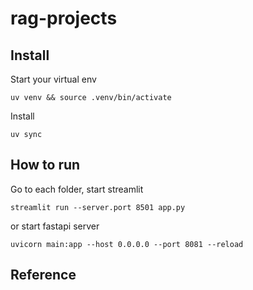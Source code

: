 # rag-projects

## Install 
Start your virtual env
```
uv venv && source .venv/bin/activate
```
Install 
```
uv sync
```
## How to run
Go to each folder, start streamlit
```
streamlit run --server.port 8501 app.py
```

or start fastapi server
```
uvicorn main:app --host 0.0.0.0 --port 8081 --reload
```

## Reference
